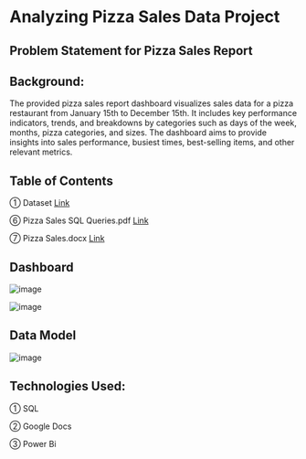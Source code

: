 # Analyzing Pizza Sales Data Project


## Problem Statement for Pizza Sales Report

## Background:
The provided pizza sales report dashboard visualizes sales data for a pizza restaurant from January 15th to December 15th. It includes key performance indicators, trends, and breakdowns by categories such as days of the week, months, pizza categories, and sizes. The dashboard aims to provide insights into sales performance, busiest times, best-selling items, and other relevant metrics.

## Table of Contents

① Dataset [Link](https://github.com/user-attachments/files/16335331/pizza_sales_excel_file.xlsx)

⑥ Pizza Sales SQL Queries.pdf [Link](https://github.com/user-attachments/files/16302298/Pizza.Sales.SQL.Queries.pdf)

⑦ Pizza Sales.docx [Link](https://github.com/user-attachments/files/16302309/Pizza.Sales.docx)

## Dashboard

![image](https://github.com/user-attachments/assets/c5bc0d06-0fb1-49d8-af2b-9138b181eaf5)

![image](https://github.com/user-attachments/assets/bd366293-55b0-4f9e-b91d-e8737bc2c09f)

## Data Model

![image](https://github.com/user-attachments/assets/24cc8c7c-ee72-4bac-9f2d-0b340b086e7b)



## Technologies Used:

① SQL

② Google Docs

③ Power Bi
